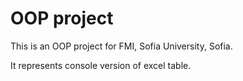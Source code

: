 # OOP project 
This is an OOP project for FMI, Sofia University, Sofia.

It represents console version of excel table.
